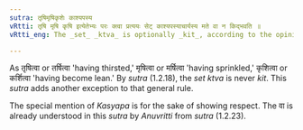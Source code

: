 ```yaml
---
sutra: तृषिमृषिकृशेः काश्यपस्य
vRtti: तृषि मृषि कृषि इत्येतेभ्यः परः क्त्वा प्रत्ययः सेट् काश्यपस्याचार्यस्य मते वा न किद्भवति ॥
vRtti_eng: The _set_ _ktva_ is optionally _kit_, according to the opinion of _Rishi_ _Kasyapa_, after the verbs _trish_ 'to be thirsty,' _mrish_ 'to sprinkle,' and _kris_ 'to become lean.'

---
```

As तृषित्वा or तर्षित्वा 'having thirsted,' मृषित्वा or मर्षित्वा 'having sprinkled,' कृशित्वा or कर्शित्वा 'having become lean.' By _sutra_ (1.2.18), the _set_ _ktva_ is never _kit_. This _sutra_ adds another exception to that general rule.

The special mention of _Kasyapa_ is for the sake of showing respect. The वा is already understood in this _sutra_ by _Anuvritti_ from _sutra_ (1.2.23).